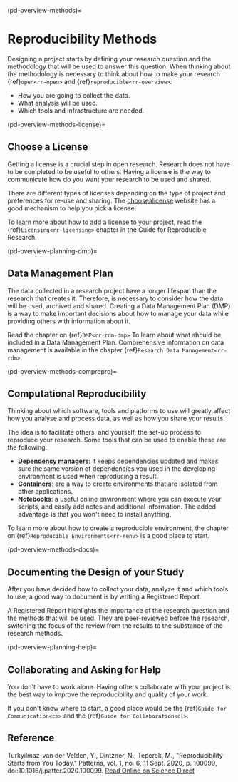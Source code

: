 (pd-overview-methods)=
# Reproducibility Methods

Designing a project starts by defining your research question and the methodology that will be used to answer this question.
When thinking about the methodology is necessary to think about how to make your research {ref}`open<rr-open>` and {ref}`reproducible<rr-overview>`:
- How you are going to collect the data.
- What analysis will be used.
- Which tools and infrastructure are needed.

(pd-overview-methods-license)=
## Choose a License

Getting a license is a crucial step in open research.
Research does not have to be completed to be useful to others.
Having a license is the way to communicate how do you want your research to be used and shared.

There are different types of licenses depending on the type of project and preferences for re-use and sharing.
The [choosealicense](https://choosealicense.com/) website has a good mechanism to help you pick a license.

To learn more about how to add a license to your project, read the {ref}`Licensing<rr-licensing>` chapter in the Guide for Reproducible Research.

(pd-overview-planning-dmp)=
## Data Management Plan

The data collected in a research project have a longer lifespan than the research that creates it.
Therefore, is necessary to consider how the data will be used, archived and shared.
Creating a Data Management Plan (DMP) is a way to make important decisions about how to manage your data while providing others with information about it.

Read the chapter on {ref}`DMP<rr-rdm-dmp>` To learn about what should be included in a Data Management Plan.
Comprehensive information on data management is available in the chapter {ref}`Research Data Management<rr-rdm>`.

(pd-overview-methods-comprepro)=
## Computational Reproducibility

Thinking about which software, tools and platforms to use will greatly affect how you analyse and process data, as well as how you share your results.

The idea is to facilitate others, and yourself, the set-up process to reproduce your research.
Some tools that can be used to enable these are the following:
- **Dependency managers**: it keeps dependencies updated and makes sure the same version of dependencies you used in the developing environment is used when reproducing a result.
- **Containers**: are a way to create environments that are isolated from other applications.
- **Notebooks**: a useful online environment where you can execute your scripts, and easily add notes and additional information.
The added advantage is that you won't need to install anything.

To learn more about how to create a reproducible environment, the chapter on {ref}`Reproducible Environments<rr-renv>` is a good place to start.

(pd-overview-methods-docs)=
## Documenting the Design of your Study

After you have decided how to collect your data, analyze it and which tools to use, a good way to document is by writing a Registered Report.

A Registered Report highlights the importance of the research question and the methods that will be used. They are peer-reviewed before the research, switching the focus of the review from the results to the substance of the research methods.

(pd-overview-planning-help)=
## Collaborating and Asking for Help

You don't have to work alone. Having others collaborate with your project is the best way to improve the reproducibility and quality of your work.

If you don't know where to start, a good place would be the {ref}`Guide for Communication<cm>` and the {ref}`Guide for Collaboration<cl>`.

## Reference

Turkyilmaz-van der Velden, Y., Dintzner, N., Teperek, M., "Reproducibility Starts from You Today." Patterns, vol. 1, no. 6, 11 Sept. 2020, p. 100099, doi:10.1016/j.patter.2020.100099. [Read Online on Science Direct](https://www.sciencedirect.com/science/article/pii/S2666389920301331)
